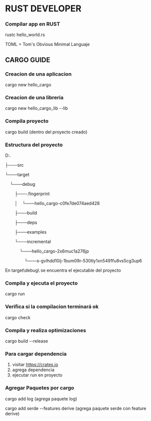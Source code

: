 # RUST DEVELOPER

### Compilar app en RUST
rustc hello_world.rs

TOML = Tom's Obvious Minimal Languaje

## CARGO GUIDE

### Creacion de una aplicacion
cargo new hello_cargo

### Creacion de una libreria
cargo new hello_cargo_lib --lib

### Compila proyecto
cargo build (dentro del proyecto creado)

### Estructura del proyecto
<p>D:.</p>
<p>├───src</p>
<p>└───target</p>
<p>&nbsp&nbsp&nbsp&nbsp└───debug</p>
<p>&nbsp&nbsp&nbsp&nbsp&nbsp&nbsp&nbsp&nbsp├───.fingerprint</p>
<p>&nbsp&nbsp&nbsp&nbsp&nbsp&nbsp&nbsp&nbsp│&nbsp&nbsp&nbsp&nbsp└───hello_cargo-c0fe7de074aed428</p>
<p>&nbsp&nbsp&nbsp&nbsp&nbsp&nbsp&nbsp&nbsp├───build</p>
<p>&nbsp&nbsp&nbsp&nbsp&nbsp&nbsp&nbsp&nbsp├───deps</p>
<p>&nbsp&nbsp&nbsp&nbsp&nbsp&nbsp&nbsp&nbsp├───examples</p>
<p>&nbsp&nbsp&nbsp&nbsp&nbsp&nbsp&nbsp&nbsp└───incremental</p>
<p>&nbsp&nbsp&nbsp&nbsp&nbsp&nbsp&nbsp&nbsp&nbsp&nbsp&nbsp&nbsp└───hello_cargo-2x6muc1a276jp</p>
<p>&nbsp&nbsp&nbsp&nbsp&nbsp&nbsp&nbsp&nbsp&nbsp&nbsp&nbsp&nbsp&nbsp&nbsp&nbsp&nbsp└───s-gvlhdd10ij-1bum09r-530tly1xn5491fu8vs5cg3up6</p>
		
En target\debug\ se encuentra el ejecutable del proyecto

### Compila y ejecuta el proyecto
cargo run

### Verifica si la compilacion terminará ok
cargo check

### Compila y realiza optimizaciones
cargo build --release

### Para cargar dependencia
1. visitar https://crates.io
2. agrega dependencia
3. ejecutar run en proyecto

### Agregar Paquetes por cargo
<p>cargo add log (agrega paquete log)</p>
<p>cargo add serde --features derive (agrega paquete serde con feature derive)</p>
